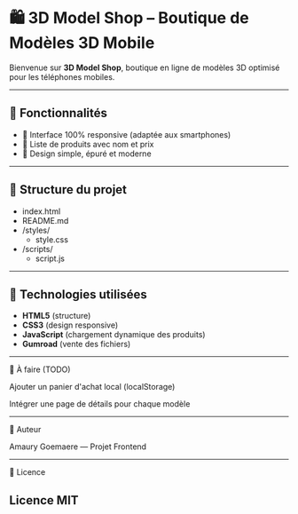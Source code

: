 # 🛍️ 3D Model Shop – Boutique de Modèles 3D Mobile

Bienvenue sur **3D Model Shop**, boutique en ligne de modèles 3D optimisé pour les téléphones mobiles.  

---

## 🚀 Fonctionnalités

- 📱 Interface 100% responsive (adaptée aux smartphones)
- 🛒 Liste de produits avec nom et prix
- 🎨 Design simple, épuré et moderne

---

## 📁 Structure du projet

- index.html
- README.md
- /styles/
  - style.css
- /scripts/
  - script.js
    
---

## 🧩 Technologies utilisées

- **HTML5** (structure)
- **CSS3** (design responsive)
- **JavaScript** (chargement dynamique des produits)
- **Gumroad** (vente des fichiers)

---

🎯 À faire (TODO)

Ajouter un panier d'achat local (localStorage)

Intégrer une page de détails pour chaque modèle

---

👤 Auteur

Amaury Goemaere — Projet Frontend 

---

📝 Licence

Licence MIT
---
